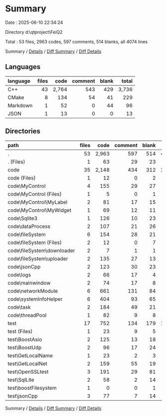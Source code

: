 # Summary

Date : 2025-06-10 22:34:24

Directory d:\\qtproject\\FeiQ2

Total : 53 files,  2963 codes, 597 comments, 514 blanks, all 4074 lines

Summary / [Details](details.md) / [Diff Summary](diff.md) / [Diff Details](diff-details.md)

## Languages
| language | files | code | comment | blank | total |
| :--- | ---: | ---: | ---: | ---: | ---: |
| C++ | 43 | 2,764 | 543 | 429 | 3,736 |
| CMake | 8 | 134 | 54 | 41 | 229 |
| Markdown | 1 | 52 | 0 | 44 | 96 |
| JSON | 1 | 13 | 0 | 0 | 13 |

## Directories
| path | files | code | comment | blank | total |
| :--- | ---: | ---: | ---: | ---: | ---: |
| . | 53 | 2,963 | 597 | 514 | 4,074 |
| . (Files) | 1 | 63 | 29 | 23 | 115 |
| code | 35 | 2,148 | 434 | 312 | 2,894 |
| code (Files) | 1 | 12 | 0 | 2 | 14 |
| code\\MyControl | 4 | 155 | 29 | 27 | 211 |
| code\\MyControl (Files) | 1 | 5 | 0 | 1 | 6 |
| code\\MyControl\\MyLabel | 2 | 81 | 17 | 15 | 113 |
| code\\MyControl\\MyWidget | 1 | 69 | 12 | 11 | 92 |
| code\\Sqlite3 | 1 | 126 | 10 | 23 | 159 |
| code\\dataProcess | 2 | 107 | 21 | 26 | 154 |
| code\\fileSystem | 6 | 154 | 28 | 21 | 203 |
| code\\fileSystem (Files) | 2 | 12 | 0 | 7 | 19 |
| code\\fileSystem\\downloader | 2 | 7 | 1 | 1 | 9 |
| code\\fileSystem\\uploader | 2 | 135 | 27 | 13 | 175 |
| code\\jsonCpp | 2 | 123 | 30 | 23 | 176 |
| code\\logs | 2 | 66 | 17 | 4 | 87 |
| code\\mainwindow | 2 | 74 | 17 | 8 | 99 |
| code\\networkModule | 6 | 661 | 131 | 84 | 876 |
| code\\systemInfoHelper | 6 | 404 | 93 | 65 | 562 |
| code\\task | 2 | 184 | 49 | 21 | 254 |
| code\\threadPool | 1 | 82 | 9 | 8 | 99 |
| test | 17 | 752 | 134 | 179 | 1,065 |
| test (Files) | 1 | 23 | 9 | 5 | 37 |
| test\\BoostAsio | 2 | 125 | 13 | 18 | 156 |
| test\\BoostUdp | 2 | 96 | 17 | 24 | 137 |
| test\\GetLocalName | 1 | 23 | 2 | 3 | 28 |
| test\\GetLocalNet | 2 | 159 | 55 | 19 | 233 |
| test\\OpenSSLtest | 3 | 191 | 29 | 81 | 301 |
| test\\SqlLite | 2 | 58 | 2 | 14 | 74 |
| test\\boostFilesystem | 1 | 0 | 0 | 1 | 1 |
| test\\jsonCpp | 3 | 77 | 7 | 14 | 98 |

Summary / [Details](details.md) / [Diff Summary](diff.md) / [Diff Details](diff-details.md)